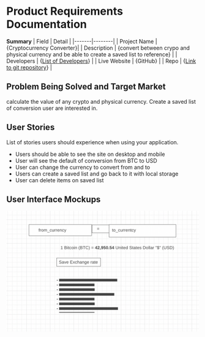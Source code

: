 
# Product Requirements Documentation

**Summary**
| Field | Detail |
|-------|--------|
| Project Name | {Cryptocurrency Converter}|
| Description | {convert between crypo and physical currency and be able to create a saved list to reference} |
| Developers | {[List of Developers](https://www.alphavantage.co/documentation/)} |
| Live Website | {GitHub} |
| Repo | {[Link to git repository](https://github.com/kellyluuu/Cryptocurrency-Converter.git)} |

## Problem Being Solved and Target Market
calculate the value of any crypto and physical currency. Create a saved list of conversion user are interested in. 

## User Stories

List of stories users should experience when using your application.

- Users should be able to see the site on desktop and mobile
- User will see the default of conversion from BTC to USD
- User can change the currency to convert from and to 
- Users can create a saved list and go back to it with local storage
- User can delete items on saved list 


## User Interface Mockups
![layout](docs/layout.png "Layout")

